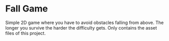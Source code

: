 # Fall Game

Simple 2D game where you have to avoid obstacles falling from above. The longer you survive the harder the difficulty gets. Only contains the asset files of this project.

